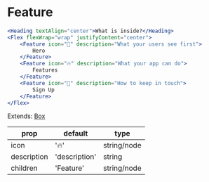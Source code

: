 # Feature

```.jsx
<Heading textAlign="center">What is inside?</Heading>
<Flex flexWrap="wrap" justifyContent="center">
    <Feature icon="👋" description="What your users see first">
        Hero
    </Feature>
    <Feature icon="🔥" description="What your app can do">
        Features
    </Feature>
    <Feature icon="📩" description="How to keep in touch">
        Sign Up
    </Feature>
</Flex>
```

Extends: [Box](http://jxnblk.com/rebass/components/Box)

| prop        | default       | type        |
| ----------- | ------------- | ----------- |
| icon        | '🔥'          | string/node |
| description | 'description' | string      |
| children    | 'Feature'     | string/node |